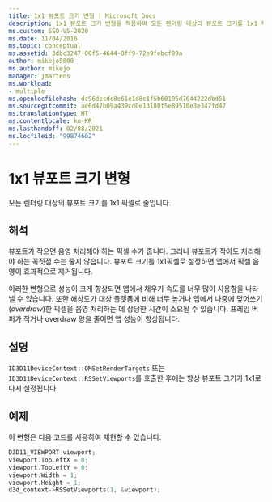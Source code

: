```yaml
---
title: 1x1 뷰포트 크기 변형 | Microsoft Docs
description: 1x1 뷰포트 크기 변형을 적용하여 모든 렌더링 대상의 뷰포트 크기를 1x1 픽셀로 줄입니다.
ms.custom: SEO-VS-2020
ms.date: 11/04/2016
ms.topic: conceptual
ms.assetid: 3dbc3247-00f5-4644-8ff9-72e9febcf09a
author: mikejo5000
ms.author: mikejo
manager: jmartens
ms.workload:
- multiple
ms.openlocfilehash: dc96decdc8e61e1d8c1f5b60195d7644222dbd51
ms.sourcegitcommit: ae6d47b09a439cd0e13180f5e89510e3e347fd47
ms.translationtype: HT
ms.contentlocale: ko-KR
ms.lasthandoff: 02/08/2021
ms.locfileid: "99874602"
---
```

# <a name="1x1-viewport-size-variant"></a>1x1 뷰포트 크기 변형
모든 렌더링 대상의 뷰포트 크기를 1x1 픽셀로 줄입니다.

## <a name="interpretation"></a>해석
 뷰포트가 작으면 음영 처리해야 하는 픽셀 수가 줍니다. 그러나 뷰포트가 작아도 처리해야 하는 꼭짓점 수는 줄지 않습니다. 뷰포트 크기를 1x1픽셀로 설정하면 앱에서 픽셀 음영이 효과적으로 제거됩니다.

 이러한 변형으로 성능이 크게 향상되면 앱에서 채우기 속도를 너무 많이 사용함을 나타낼 수 있습니다. 또한 해상도가 대상 플랫폼에 비해 너무 높거나 앱에서 나중에 덮어쓰기(*overdraw*)한 픽셀을 음영 처리하는 데 상당한 시간이 소요될 수 있습니다. 프레임 버퍼가 작거나 overdraw 양을 줄이면 앱 성능이 향상됩니다.

## <a name="remarks"></a>설명
 `ID3D11DeviceContext::OMSetRenderTargets` 또는 `ID3D11DeviceContext::RSSetViewports`를 호출한 후에는 항상 뷰포트 크기가 1x1로 다시 설정됩니다.

## <a name="example"></a>예제
 이 변형은 다음 코드를 사용하여 재현할 수 있습니다.

```cpp
D3D11_VIEWPORT viewport;
viewport.TopLeftX = 0;
viewport.TopLeftY = 0;
viewport.Width = 1;
viewport.Height = 1;
d3d_context->RSSetViewports(1, &viewport);
```
